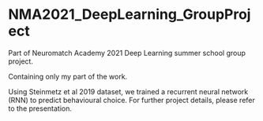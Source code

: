 # NMA2021_DeepLearning_GroupProject

Part of Neuromatch Academy 2021 Deep Learning summer school group project.

Containing only my part of the work.

Using Steinmetz et al 2019 dataset, we trained a recurrent neural network (RNN) to predict behavioural choice. For further project details, please refer to the presentation.
